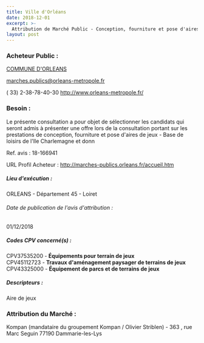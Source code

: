 ```yaml
---
title: Ville d'Orléans
date: 2018-12-01
excerpt: >-
  Attribution de Marché Public - Conception, fourniture et pose d'aires de jeux - Base de loisirs de l'Ile Charlemagne
layout: post
---
```


### Acheteur Public : 
<a href="/acheteur-33/siren-214502346"> COMMUNE D'ORLEANS</a><br/>



marches.publics@orleans-metropole.fr

( 33) 2-38-78-40-30
http://www.orleans-metropole.fr/
### Besoin :

Le présente consultation a pour objet de sélectionner les candidats qui seront admis à présenter une offre lors de la consultation portant sur les prestations de conception, fourniture et pose d'aires de jeux - Base de loisirs de l'Ile Charlemagne et donn

Ref. avis : 18-166941

URL Profil Acheteur : http://marches-publics.orleans.fr/accueil.htm

##### Lieu d'exécution :

ORLEANS - Département 45 - Loiret

###### Date de publication de l'avis d'attribution : 
01/12/2018

##### Codes CPV concerné(s) :
CPV37535200 - **Équipements pour terrain de jeux** <br/>
CPV45112723 - **Travaux d'aménagement paysager de terrains de jeux** <br/>
CPV43325000 - **Équipement de parcs et de terrains de jeux** <br/>

##### Descripteurs :
Aire de jeux <br/>

### Attribution du Marché :
Kompan (mandataire du groupement Kompan / Olivier Striblen) - 363 , rue Marc Seguin 77190 Dammarie-les-Lys <br/>
